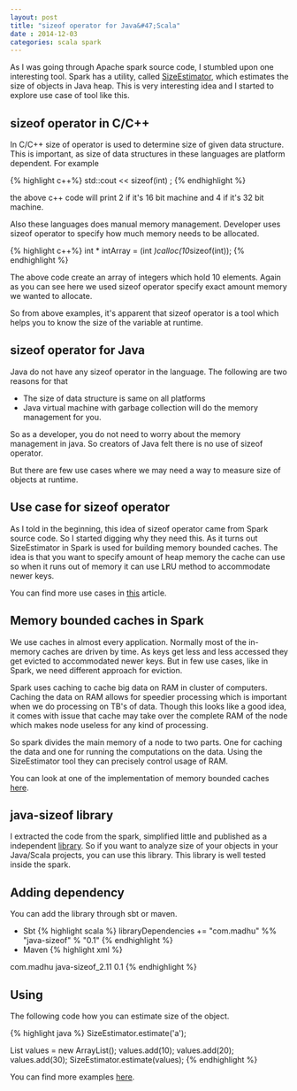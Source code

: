 ```yaml
---           
layout: post
title: "sizeof operator for Java&#47;Scala"
date : 2014-12-03
categories: scala spark 
---
```


As I was going through Apache spark source code, I stumbled upon one interesting tool. Spark has a utility, called [SizeEstimator](https://github.com/apache/spark/blob/master/core/src/main/scala/org/apache/spark/util/SizeEstimator.scala), which estimates the size of objects in Java heap. This is very interesting idea and I started to explore use case of tool like this.

## sizeof operator in C/C++
In C/C++ size of operator is used to determine size of given data structure. This is important, as size of data structures in these languages are platform dependent. For example 

{% highlight c++%}
 std::cout << sizeof(int) ;
{% endhighlight %}

the above c++ code will print 2 if it's 16 bit machine and 4 if it's 32 bit machine.

Also these languages does manual memory management. Developer uses sizeof operator to specify how much memory needs to be allocated. 

{% highlight c++%}
int * intArray = (int *)calloc(10*sizeof(int));
{% endhighlight %}

The above code create an array of integers which hold 10 elements. Again as you can see here we used sizeof operator specify exact amount memory we wanted to allocate.

So from above examples, it's apparent that sizeof operator is a tool which helps you to know the size of the variable at runtime.


## sizeof operator for Java
Java do not have any sizeof operator in the language. The following are two reasons for that

* The size of data structure is same on all platforms
* Java virtual machine with garbage collection will do the memory management for you. 

So as a developer, you do not need to worry about the memory management in java. So creators of Java felt there is no use of sizeof operator.

But there are few use cases where we may need a way to measure size of objects at runtime. 

## Use case for sizeof operator
As I told in the beginning, this idea of sizeof operator came from Spark source code. So I started digging why they need this. As it turns out SizeEstimator in Spark is used for building memory bounded caches. The idea is that you want to specify amount of heap memory the cache can use so when it runs out of memory it can use LRU method to accommodate newer keys. 

You can find more use cases in [this](http://www.javaworld.com/article/2077408/core-java/sizeof-for-java.html) article.

## Memory bounded caches in Spark
We use caches in almost every application. Normally most of the in-memory caches are driven by time. As keys get less and less accessed they get evicted to accommodated newer keys. But in few use cases, like in Spark, we need different approach for eviction.

Spark uses caching to cache big data on RAM in cluster of computers. Caching the data on RAM allows for speedier processing which is important when we do processing on TB's of data. Though this looks like a good idea, it comes with issue that cache may take over the complete RAM of the node which makes node useless for any kind of processing.

So spark divides the main memory of a node to two parts. One for caching the data and one for running the computations on the data. Using the SizeEstimator tool they can precisely control usage of RAM.

You can look at one of the implementation of memory bounded caches [here](https://github.com/phatak-dev/java-sizeof/blob/master/examples/src/main/scala/com/madhukaraphatak/sizeof/examples/BoundedMemoryCache.scala).

## java-sizeof library

I extracted the code from the spark, simplified little and published as a independent [library](https://github.com/phatak-dev/java-sizeof). So if you want to analyze size of your objects in your Java/Scala projects, you can use this library. This library is well tested inside the spark. 

## Adding dependency

You can add the library through sbt or maven.

 * Sbt
   {% highlight scala %}
   libraryDependencies += "com.madhu" %% "java-sizeof" % "0.1"
   {% endhighlight %}
 * Maven
 {% highlight xml %}
 <dependency>
 <groupId>com.madhu</groupId>
 <artifactId>java-sizeof_2.11</artifactId>
 <version>0.1</version>
 </dependency>
{% endhighlight %}

## Using

The following code how you can estimate size of the object.

{% highlight java %}
SizeEstimator.estimate('a');
   
List<Integer> values = new ArrayList<Integer>();
values.add(10);
values.add(20);
values.add(30);
SizeEstimator.estimate(values);
{% endhighlight %}

You can find more examples [here](https://github.com/phatak-dev/java-sizeof/tree/master/examples).